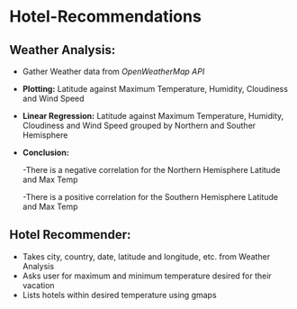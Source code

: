 # Hotel-Recommendations
## Weather Analysis: 
* Gather Weather data from *OpenWeatherMap API*
* **Plotting:** Latitude against Maximum Temperature, Humidity, Cloudiness and Wind Speed
* **Linear Regression:** Latitude against Maximum Temperature, Humidity, Cloudiness and Wind Speed grouped by Northern and Souther Hemisphere
* **Conclusion:** 

  -There is a negative correlation for the Northern Hemisphere Latitude and Max Temp
  
  -There is a positive correlation for the Southern Hemisphere Latitude and Max Temp
 ## Hotel Recommender:
 * Takes city, country, date, latitude and longitude, etc.  from Weather Analysis
 * Asks user for maximum and minimum temperature desired for their vacation
 * Lists hotels within desired temperature using gmaps
